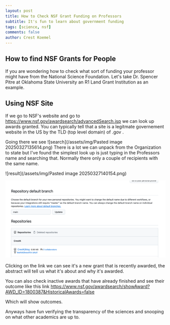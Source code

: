 ```yaml
---
layout: post
title: How to Check NSF Grant Funding on Professors
subtitle: It's fun to learn about government funding
tags: [science, nsf]
comments: false
author: Crest Koemel
---
```


## How to find NSF Grants for People
If you are wondering how to check what sort of funding your professor might have from the National Science Foundation. Let's take Dr. Spencer Pitre at Oklahoma State University an R1 Land Grant Institution as an example.

## Using NSF Site
If we go to NSF's website and go to https://www.nsf.gov/awardsearch/advancedSearch.jsp we can look up awards granted. You can typically tell that a site is a legitmate governement website in the US by the TLD (top level domain) of .gov . 

Going there we see 
![search](/assets/img/Pasted image 20250327135614.png)
There is a lot we can unpack from the Organization to state but I've found the simplest look up is just typing in the Professors name and searching that. Normally there only a couple of recipients with the same name.

![result](/assets/img/Pasted image 20250327140154.png)


![this](/assets/img/repo-size.png)


Clicking on the link we can see it's a new grant that is recently awarded, the abstract will tell us what it's about and why it's awarded.

You can also check inactive awards that have already finished and see their outcome like this link
https://www.nsf.gov/awardsearch/showAward?AWD_ID=1800387&HistoricalAwards=false

Which will show outcomes.

Anyways have fun verifying the transparency of the sciences and snooping on what other academics are up to.
